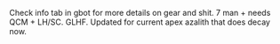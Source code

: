 Check info tab in gbot for more details on gear and shit. 7 man + needs QCM + LH/SC. GLHF. Updated for current apex azalith that does decay now.
